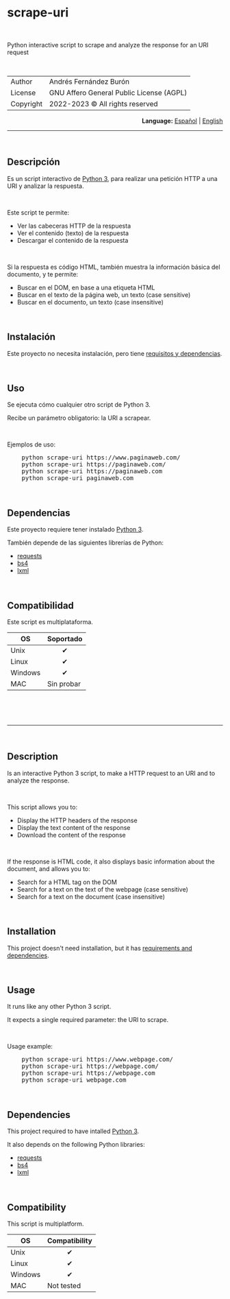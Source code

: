 
<h1>scrape-uri</h1>
<br>
<p>Python interactive script to scrape and analyze the response for an URI request</p>
<br>
<div>
<table align="center"><tbody>
<tr>
<td>Author</td>
<td>Andrés Fernández Burón</td>
</tr>
<tr>
<td>License</td>
<td>GNU Affero General Public License (AGPL)</td>
</tr>
<tr>
<td>Copyright</td>
<td>2022-2023 &copy; All rights reserved</td>
</tr>
</tbody></table>
</div>
<div align="right">
<b>Language:</b> <a href="#readme-es">Español</a> | <a href="#readme-en">English</a>
</div>
<div id="readme-es">
<hr>
<br>

## Descripción
Es un script interactivo de <a href="https://www.python.org/doc/" target="_blank">Python 3</a>, para realizar una petición HTTP a una URI y analizar la respuesta.

<br>

Este script te permite:
- Ver las cabeceras HTTP de la respuesta
- Ver el contenido (texto) de la respuesta
- Descargar el contenido de la respuesta

<br>

Si la respuesta es código HTML, también muestra la información básica del documento, y te permite:
- Buscar en el DOM, en base a una etiqueta HTML
- Buscar en el texto de la página web, un texto (case sensitive)
- Buscar en el documento, un texto (case insensitive)

<br>

## Instalación
Este proyecto no necesita instalación, pero tiene <a href="#dependencias">requisitos y dependencias</a>.

<br>

## Uso
Se ejecuta cómo cualquier otro script de Python 3.

Recibe un parámetro obligatorio: la URI a scrapear.

<br>

Ejemplos de uso:
<pre>
    python scrape-uri https://www.paginaweb.com/
    python scrape-uri https://paginaweb.com/
    python scrape-uri https://paginaweb.com
    python scrape-uri paginaweb.com
</pre>

<br>

## Dependencias
Este proyecto requiere tener instalado <a href="https://www.python.org/downloads/" target="_blank">Python 3</a>.

También depende de las siguientes librerías de Python:
- <a href="https://requests.readthedocs.io/en/latest/" target="_blank">requests</a>
- <a href="https://www.crummy.com/software/BeautifulSoup/bs4/doc/" target="_blank">bs4</a>
- <a href="https://lxml.de/index.html#documentation">lxml</a>

<br>

## Compatibilidad
Este script es multiplataforma.

<div align="center">

| OS      | Soportado  |
|---------|------------|
| Unix    | <center>&#10004;</center> |
| Linux   | <center>&#10004;</center> |
| Windows | <center>&#10004;</center> |
| MAC     | Sin probar |
<br>
</div>
</div>
<br>
<div id="readme-en">
<br>
<hr>
<br>

## Description
Is an interactive Python 3 script, to make a HTTP request to an URI and to analyze the response.

<br>

This script allows you to:
- Display the HTTP headers of the response
- Display the text content of the response
- Download the content of the response

<br>

If the response is HTML code, it also displays basic information about the document, and allows you to:
- Search for a HTML tag on the DOM
- Search for a text on the text of the webpage (case sensitive)
- Search for a text on the document (case insensitive)

<br>

## Installation
This project doesn't need installation, but it has <a href="#dependencies">requirements and dependencies</a>.

<br>

## Usage
It runs like any other Python 3 script.

It expects a single required parameter: the URI to scrape.

<br>

Usage example:
<pre>
    python scrape-uri https://www.webpage.com/
    python scrape-uri https://webpage.com/
    python scrape-uri https://webpage.com
    python scrape-uri webpage.com
</pre>

<br>

## Dependencies
This project required to have intalled <a href="https://www.python.org/downloads/" target="_blank">Python 3</a>.

It also depends on the following Python libraries:
- <a href="https://requests.readthedocs.io/en/latest/" target="_blank">requests</a>
- <a href="https://www.crummy.com/software/BeautifulSoup/bs4/doc/" target="_blank">bs4</a>
- <a href="https://lxml.de/index.html#documentation">lxml</a>

<br>

## Compatibility
This script is multiplatform.

<div align="center">

| OS      | Compatibility |
|---------|---------------|
| Unix    | <center>&#10004;</center> |
| Linux   | <center>&#10004;</center> |
| Windows | <center>&#10004;</center> |
| MAC     | Not tested |
<br>
</div>

</div>